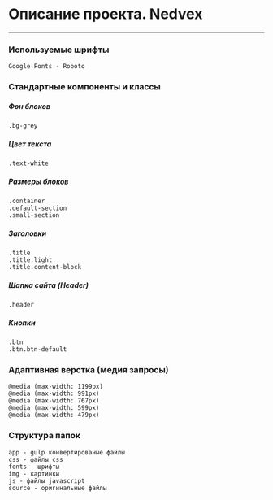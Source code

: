 # Описание проекта. Nedvex
---

### Используемые шрифты
    Google Fonts - Roboto

### Стандартные компоненты и классы
##### Фон блоков
    .bg-grey

##### Цвет текста
    .text-white

##### Размеры блоков
    .container
    .default-section
    .small-section

##### Заголовки
    .title
    .title.light
    .title.content-block

##### Шапка сайта (Header)
    .header

##### Кнопки
    .btn
    .btn.btn-default

### Адаптивная верстка (медия запросы)
    @media (max-width: 1199px)
    @media (max-width: 991px)
    @media (max-width: 767px)
    @media (max-width: 599px)
    @media (max-width: 479px)

### Структура папок
    app - gulp конвертированые файлы
    css - файлы css
    fonts - шрифты
    img - картинки
    js - файлы javascript
    source - оригинальные файлы